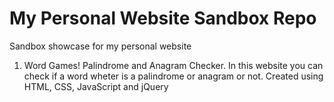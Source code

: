 # My Personal Website Sandbox Repo
Sandbox showcase for my personal website

1. Word Games! Palindrome and Anagram Checker. In this website you can check if a word wheter is a palindrome or anagram or not. Created using HTML, CSS, JavaScript and jQuery
